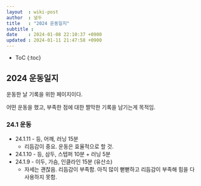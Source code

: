 ```yaml
---
layout  : wiki-post
author  : 널두
title   : "2024 운동일지"
subtitle : 
date    : 2024-01-08 22:10:37 +0900
updated : 2024-01-11 21:47:58 +0900
---
```

* ToC
{:toc}

## 2024 운동일지
운동한 날 기록을 위한 페이지이다.

어떤 운동을 했고, 부족한 점에 대한 짤막한 기록을 남기는게 목적임.

### 24.1 운동
* 24.1.11 - 등, 어깨, 러닝 15분
  * 리듬감이 중요. 운동은 효율적으로 할 것.
* 24.1.10 - 등, 삼두, 스텝퍼 10분 + 러닝 5분
* 24.1.9 - 이두, 가슴, 인클라인 15분 (유산소)
  * 자세는 괜찮음. 리듬감이 부족함. 아직 많이 뻗뻗하고 리듬감이 부족해 힘을 다 사용하지 못함.
